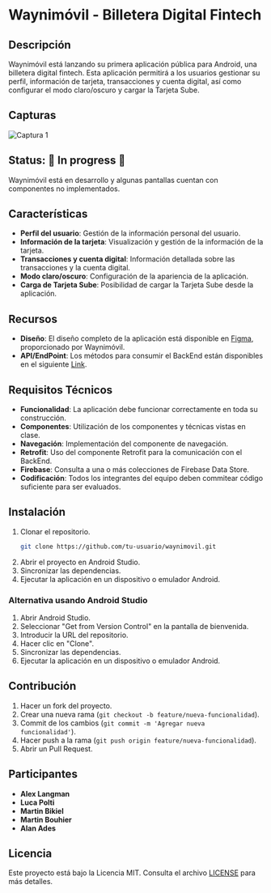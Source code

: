# Waynimóvil - Billetera Digital Fintech

## Descripción

Waynimóvil está lanzando su primera aplicación pública para Android, una billetera digital fintech. Esta aplicación permitirá a los usuarios gestionar su perfil, información de tarjeta, transacciones y cuenta digital, así como configurar el modo claro/oscuro y cargar la Tarjeta Sube.

## Capturas

![Captura 1](screenshoot-app.png)

## Status: 🚧 In progress 🚧
Waynimóvil está en desarrollo y algunas pantallas cuentan con componentes no implementados.

## Características

- **Perfil del usuario**: Gestión de la información personal del usuario.
- **Información de la tarjeta**: Visualización y gestión de la información de la tarjeta.
- **Transacciones y cuenta digital**: Información detallada sobre las transacciones y la cuenta digital.
- **Modo claro/oscuro**: Configuración de la apariencia de la aplicación.
- **Carga de Tarjeta Sube**: Posibilidad de cargar la Tarjeta Sube desde la aplicación.

## Recursos

- **Diseño**: El diseño completo de la aplicación está disponible en [Figma](https://www.figma.com/design/mrBVgAVorDpdiLHgOwbLdX/Parcial-2024-Q2-(A)?node-id=362-0&t=qq7igZT0lhh1Yd6J-1), proporcionado por Waynimóvil.
- **API/EndPoint**: Los métodos para consumir el BackEnd están disponibles en el siguiente [Link](https://fakestoreapi.com/).

## Requisitos Técnicos

- **Funcionalidad**: La aplicación debe funcionar correctamente en toda su construcción.
- **Componentes**: Utilización de los componentes y técnicas vistas en clase.
- **Navegación**: Implementación del componente de navegación.
- **Retrofit**: Uso del componente Retrofit para la comunicación con el BackEnd.
- **Firebase**: Consulta a una o más colecciones de Firebase Data Store.
- **Codificación**: Todos los integrantes del equipo deben commitear código suficiente para ser evaluados.

## Instalación

1. Clonar el repositorio.
    ```bash
    git clone https://github.com/tu-usuario/waynimovil.git
    ```
2. Abrir el proyecto en Android Studio.
3. Sincronizar las dependencias.
4. Ejecutar la aplicación en un dispositivo o emulador Android.

### Alternativa usando Android Studio

1. Abrir Android Studio.
2. Seleccionar "Get from Version Control" en la pantalla de bienvenida.
3. Introducir la URL del repositorio.
4. Hacer clic en "Clone".
5. Sincronizar las dependencias.
6. Ejecutar la aplicación en un dispositivo o emulador Android.

## Contribución

1. Hacer un fork del proyecto.
2. Crear una nueva rama (`git checkout -b feature/nueva-funcionalidad`).
3. Commit de los cambios (`git commit -m 'Agregar nueva funcionalidad'`).
4. Hacer push a la rama (`git push origin feature/nueva-funcionalidad`).
5. Abrir un Pull Request.

## Participantes

- **Alex Langman**
- **Luca Polti**
- **Martin Bikiel**
- **Martin Bouhier**
- **Alan Ades**

## Licencia

Este proyecto está bajo la Licencia MIT. Consulta el archivo [LICENSE](LICENSE) para más detalles.
